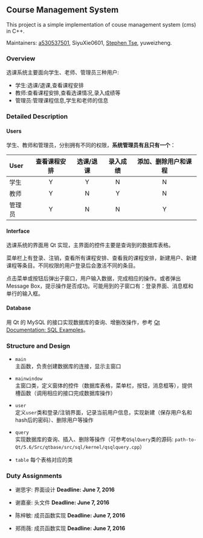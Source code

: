 ## Course Management System
This project is a simple implementation of couse management system (cms) in C++.

Maintainers: [a530537501](https://github.com/a530537501), SiyuXie0601, [Stephen Tse](https://github.com/xjiajiahao), yuweizheng.

### Overview
选课系统主要面向学生、老师、管理员三种用户:
* 学生:选课/退课,查看课程安排
* 教师:查看课程安排,查看选课情况,录入成绩等
* 管理员:管理课程信息,学生和老师的信息

### Detailed Description
#### Users
学生、教师和管理员，分别拥有不同的权限，**系统管理员有且只有一个**：

| User | 查看课程安排 | 选课/退课 | 录入成绩 | 添加、删除用户和课程 |
| :--- | :---------: | :--: | :-----: | :----------: |
| 学生 | Y | Y | N | N |
| 教师 | Y | N | Y | N |
| 管理员 | Y | N | N | Y |

#### Interface
选课系统的界面用 Qt 实现，主界面的控件主要是查询到的数据库表格。

菜单栏上有登录、注销，查看所有课程安排、查看我的课程安排，新建用户、新建课程等条目。不同权限的用户登录后会激活不同的条目。

点击菜单或按钮后弹出子窗口，用户输入数据，完成相应的操作。或者弹出 Message Box，提示操作是否成功。可能用到的子窗口有：登录界面、消息框和单行的输入框。

#### Database
用 Qt 的 MySQL 的接口实现数据库的查询、增删改操作，参考 [Qt Documentation: SQL Examples](http://doc.qt.io/qt-5/examples-sql.html)。

### Structure and Design
* `main`  
主函数，负责创建数据库的连接，显示主窗口

* `mainwindow`  
主窗口类，定义窗体的控件（数据库表格，菜单栏，按钮，消息框等），提供槽函数（调用相应的接口完成数据库操作）


* `user`  
定义`user`类和登录/注销界面，记录当前用户信息，实现新建（保存用户名和hash后的密码）、删除用户等操作

* `query`  
实现数据库的查询、插入、删除等操作（可参考`QSqlQuery`类的源码: `path-to-Qt/5.6/Src/qtbase/src/sql/kernel/qsqlquery.cpp`）

* `table`
每个表格对应的类

### Duty Assignments
* 谢思宇: 界面设计 **Deadline: June 7, 2016**

* 谢嘉豪: 头文件  **Deadline: June 7, 2016**

* 陈梓敏: 成员函数实现  **Deadline: June 7, 2016**

* 郑雨薇: 成员函数实现  **Deadline: June 7, 2016**
